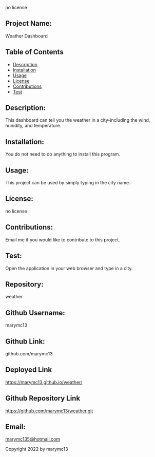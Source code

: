 no license

## Project Name:
Weather Dashboard

## Table of Contents
* [Description](#description)
* [Installation](#installation)
* [Usage](#usage)
* [License](#license)
* [Contributions](#contributions)
* [Test](#test)

## Description:
This dashboard can tell you the weather in a city-including the wind, hunidity, and temperature.

## Installation:
You do not need to do anything to install this program. 

## Usage:
This project can be used by simply typing in the city name.

## License:
no license

## Contributions:
Email me if you would like to contribute to this project.

## Test:
Open the application in your web browser and type in a city.

## Repository:
weather

## Github Username:
marymc13

## Github Link:
github.com/marymc13

## Deployed Link
 https://marymc13.github.io/weather/

## Github Repository Link
https://github.com/marymc13/weather.git
 


## Email:
marymc135@hotmail.com

Copyright 2022 by marymc13
